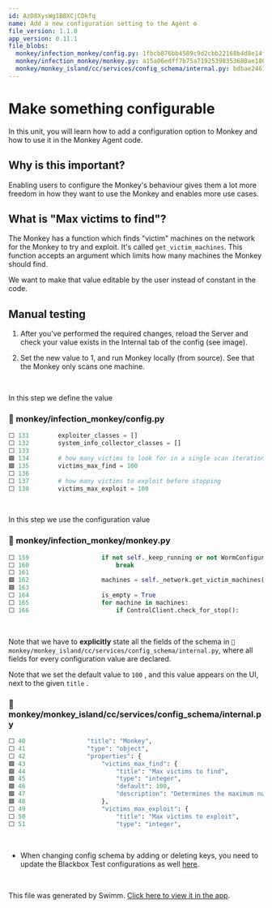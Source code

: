 ```yaml
---
id: AzD8XysWg1BBXCjCDkfq
name: Add a new configuration setting to the Agent ⚙
file_version: 1.1.0
app_version: 0.11.1
file_blobs:
  monkey/infection_monkey/config.py: 1fbcb876bb4589c9d2cbb22168b4d8e14f7177cc
  monkey/infection_monkey/monkey.py: a15a06edff7b75a71925398353680ae180cad115
  monkey/monkey_island/cc/services/config_schema/internal.py: bdbae24615730e417ba7421e95358c09e9e2d3a0
---
```


# Make something configurable

In this unit, you will learn how to add a configuration option to Monkey and how to use it in the Monkey Agent code.

## Why is this important?

Enabling users to configure the Monkey's behaviour gives them a lot more freedom in how they want to use the Monkey and enables more use cases.

## What is "Max victims to find"?

The Monkey has a function which finds "victim" machines on the network for the Monkey to try and exploit. It's called `get_victim_machines`. This function accepts an argument which limits how many machines the Monkey should find.

We want to make that value editable by the user instead of constant in the code.

## Manual testing

1.  After you've performed the required changes, reload the Server and check your value exists in the Internal tab of the config (see image).
    
2.  Set the new value to 1, and run Monkey locally (from source). See that the Monkey only scans one machine.

<br/>

In this step we define the value
<!-- NOTE-swimm-snippet: the lines below link your snippet to Swimm -->
### 📄 monkey/infection_monkey/config.py
```python
⬜ 131        exploiter_classes = []
⬜ 132        system_info_collector_classes = []
⬜ 133    
🟩 134        # how many victims to look for in a single scan iteration
🟩 135        victims_max_find = 100
⬜ 136    
⬜ 137        # how many victims to exploit before stopping
⬜ 138        victims_max_exploit = 100
```

<br/>

In this step we use the configuration value
<!-- NOTE-swimm-snippet: the lines below link your snippet to Swimm -->
### 📄 monkey/infection_monkey/monkey.py
```python
⬜ 159                    if not self._keep_running or not WormConfiguration.alive:
⬜ 160                        break
⬜ 161    
🟩 162                    machines = self._network.get_victim_machines(max_find=WormConfiguration.victims_max_find,
🟩 163                                                                 stop_callback=ControlClient.check_for_stop)
⬜ 164                    is_empty = True
⬜ 165                    for machine in machines:
⬜ 166                        if ControlClient.check_for_stop():
```

<br/>

Note that we have to **explicitly** state all the fields of the schema in `📄 monkey/monkey_island/cc/services/config_schema/internal.py`, where all fields for every configuration value are declared.

Note that we set the default value to `100`<swm-token data-swm-token=":monkey/monkey_island/cc/services/config_schema/internal.py:46:6:6:`                    &quot;default&quot;: 100,`"/> , and this value appears on the UI, next to the given `title`<swm-token data-swm-token=":monkey/monkey_island/cc/services/config_schema/internal.py:44:2:2:`                    &quot;title&quot;: &quot;Max victims to find&quot;,`"/> .
<!-- NOTE-swimm-snippet: the lines below link your snippet to Swimm -->
### 📄 monkey/monkey_island/cc/services/config_schema/internal.py
```python
⬜ 40                 "title": "Monkey",
⬜ 41                 "type": "object",
⬜ 42                 "properties": {
🟩 43                     "victims_max_find": {
🟩 44                         "title": "Max victims to find",
🟩 45                         "type": "integer",
🟩 46                         "default": 100,
🟩 47                         "description": "Determines the maximum number of machines the monkey is allowed to scan"
🟩 48                     },
⬜ 49                     "victims_max_exploit": {
⬜ 50                         "title": "Max victims to exploit",
⬜ 51                         "type": "integer",
```

<br/>

*   When changing config schema by adding or deleting keys, you need to update the Blackbox Test configurations as well [here](https://github.com/guardicore/monkey/tree/develop/envs/monkey_zoo/blackbox/island_configs).

<br/>

This file was generated by Swimm. [Click here to view it in the app](https://app.swimm.io/repos/Z2l0aHViJTNBJTNBYmFja2VuZC1zd2ltbSUzQSUzQXJpY2FyZG9sb3Blemc=/docs/AzD8XysWg1BBXCjCDkfq).